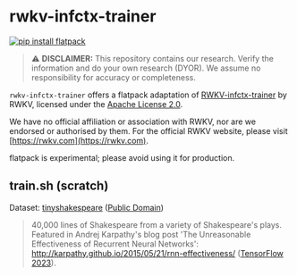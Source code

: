 # rwkv-infctx-trainer

[![pip install flatpack](https://img.shields.io/badge/pip%20install-flatpack-5865f2)](https://pypi.org/project/flatpack/)

> :warning: **DISCLAIMER:** This repository contains our research. Verify the information and do your own research (DYOR). We assume no responsibility for accuracy or completeness.

`rwkv-infctx-trainer` offers a flatpack adaptation of [RWKV-infctx-trainer](https://github.com/RWKV/RWKV-infctx-trainer/) by RWKV, licensed under the [Apache License 2.0](https://github.com/RWKV/RWKV-infctx-trainer/blob/main/LICENSE).

We have no official affiliation or association with RWKV, nor are we endorsed or authorised by them. For the official RWKV website, please visit [https://rwkv.com](https://rwkv.com).

flatpack is experimental; please avoid using it for production.

## train.sh (scratch)

Dataset: [tinyshakespeare](https://raw.githubusercontent.com/karpathy/char-rnn/master/data/tinyshakespeare/input.txt) ([Public Domain](https://creativecommons.org/publicdomain/zero/1.0/))

> 40,000 lines of Shakespeare from a variety of Shakespeare's plays. Featured in Andrej Karpathy's blog post 'The Unreasonable Effectiveness of Recurrent Neural Networks': http://karpathy.github.io/2015/05/21/rnn-effectiveness/ ([TensorFlow 2023](https://www.tensorflow.org/datasets/catalog/tiny_shakespeare)).
